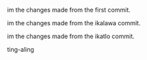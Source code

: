 im the changes made from the first commit.

im the changes made from the ikalawa commit.

im the changes made from the ikatlo commit.

ting-aling
